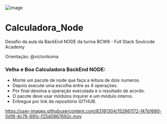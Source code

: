 ![image](https://user-images.githubusercontent.com/83181304/152659566-1836f470-5058-4a90-92d0-10096da25bf8.png)

# Calculadora_Node
Desafio da aula da BackEnd NODE da turma  BCW9 - Full Stack Soulcode Academy

Orientação: @victorikoma


### Velha e Boa Calculadora BackEnd NODE:

-  Monte um pacote de node que faça a leitura de dois numeros.
-  Depois execute uma escolha entre as 4 operações.
-  Por final devolva a operação executada e o resultado de acordo.
-  O pacote deve usar módulos inquirer e um módulo interno.
-  Entregue por link de repositório GITHUB.






https://user-images.githubusercontent.com/83181304/152661172-f47b1680-0d18-4c76-891c-f25d0867692c.mov

